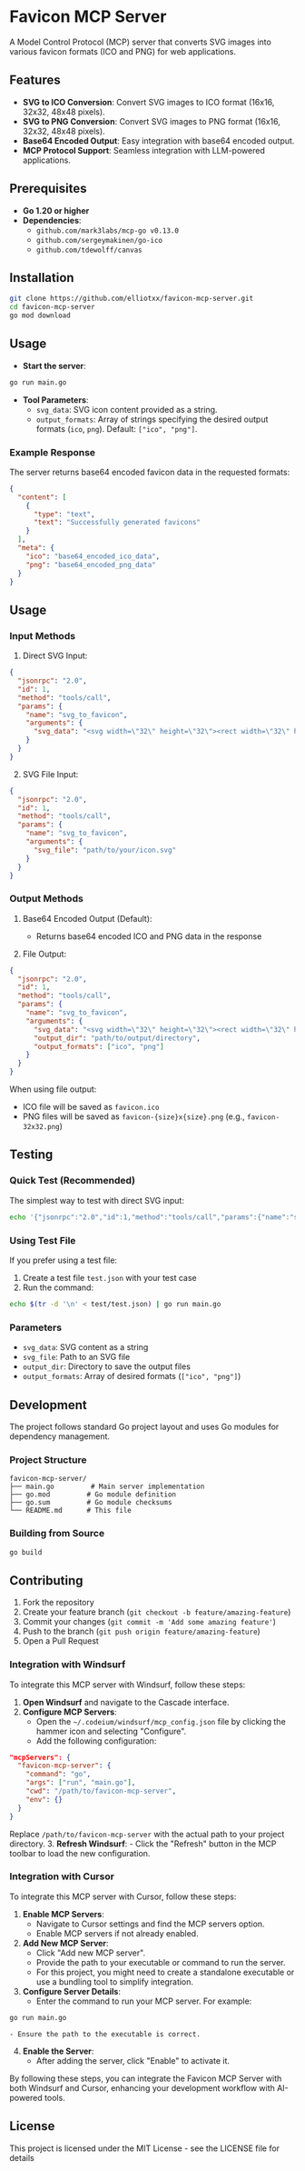 # Favicon MCP Server

A Model Control Protocol (MCP) server that converts SVG images into various favicon formats (ICO and PNG) for web applications.

## Features

- **SVG to ICO Conversion**: Convert SVG images to ICO format (16x16, 32x32, 48x48 pixels).
- **SVG to PNG Conversion**: Convert SVG images to PNG format (16x16, 32x32, 48x48 pixels).
- **Base64 Encoded Output**: Easy integration with base64 encoded output.
- **MCP Protocol Support**: Seamless integration with LLM-powered applications.


## Prerequisites

- **Go 1.20 or higher**
- **Dependencies**:
    - `github.com/mark3labs/mcp-go v0.13.0`
    - `github.com/sergeymakinen/go-ico`
    - `github.com/tdewolff/canvas`


## Installation

```bash
git clone https://github.com/elliotxx/favicon-mcp-server.git
cd favicon-mcp-server
go mod download
```


## Usage

- **Start the server**:

```bash
go run main.go
```

- **Tool Parameters**:
    - `svg_data`: SVG icon content provided as a string.
    - `output_formats`: Array of strings specifying the desired output formats (`ico`, `png`). Default: `["ico", "png"]`.


### Example Response

The server returns base64 encoded favicon data in the requested formats:

```json
{
  "content": [
    {
      "type": "text",
      "text": "Successfully generated favicons"
    }
  ],
  "meta": {
    "ico": "base64_encoded_ico_data",
    "png": "base64_encoded_png_data"
  }
}
```

## Usage

### Input Methods

1. Direct SVG Input:
```json
{
  "jsonrpc": "2.0",
  "id": 1,
  "method": "tools/call",
  "params": {
    "name": "svg_to_favicon",
    "arguments": {
      "svg_data": "<svg width=\"32\" height=\"32\"><rect width=\"32\" height=\"32\" fill=\"red\"/></svg>"
    }
  }
}
```

2. SVG File Input:
```json
{
  "jsonrpc": "2.0",
  "id": 1,
  "method": "tools/call",
  "params": {
    "name": "svg_to_favicon",
    "arguments": {
      "svg_file": "path/to/your/icon.svg"
    }
  }
}
```

### Output Methods

1. Base64 Encoded Output (Default):
   - Returns base64 encoded ICO and PNG data in the response

2. File Output:
```json
{
  "jsonrpc": "2.0",
  "id": 1,
  "method": "tools/call",
  "params": {
    "name": "svg_to_favicon",
    "arguments": {
      "svg_data": "<svg width=\"32\" height=\"32\"><rect width=\"32\" height=\"32\" fill=\"red\"/></svg>",
      "output_dir": "path/to/output/directory",
      "output_formats": ["ico", "png"]
    }
  }
}
```

When using file output:
- ICO file will be saved as `favicon.ico`
- PNG files will be saved as `favicon-{size}x{size}.png` (e.g., `favicon-32x32.png`)

## Testing

### Quick Test (Recommended)

The simplest way to test with direct SVG input:
```bash
echo '{"jsonrpc":"2.0","id":1,"method":"tools/call","params":{"name":"svg_to_favicon","arguments":{"svg_data":"<svg width=\"32\" height=\"32\"><rect width=\"32\" height=\"32\" fill=\"red\"/></svg>"}}}' | go run main.go
```

### Using Test File

If you prefer using a test file:

1. Create a test file `test.json` with your test case
2. Run the command:
```bash
echo $(tr -d '\n' < test/test.json) | go run main.go
```

### Parameters

- `svg_data`: SVG content as a string
- `svg_file`: Path to an SVG file
- `output_dir`: Directory to save the output files
- `output_formats`: Array of desired formats (`["ico", "png"]`)

## Development

The project follows standard Go project layout and uses Go modules for dependency management.

### Project Structure

```
favicon-mcp-server/
├── main.go         # Main server implementation
├── go.mod         # Go module definition
├── go.sum         # Go module checksums
└── README.md      # This file
```

### Building from Source

```bash
go build
```

## Contributing

1. Fork the repository
2. Create your feature branch (`git checkout -b feature/amazing-feature`)
3. Commit your changes (`git commit -m 'Add some amazing feature'`)
4. Push to the branch (`git push origin feature/amazing-feature`)
5. Open a Pull Request


### Integration with Windsurf

To integrate this MCP server with Windsurf, follow these steps:

1. **Open Windsurf** and navigate to the Cascade interface.
2. **Configure MCP Servers**:
    - Open the `~/.codeium/windsurf/mcp_config.json` file by clicking the hammer icon and selecting "Configure".
    - Add the following configuration:

```json
"mcpServers": {
  "favicon-mcp-server": {
    "command": "go",
    "args": ["run", "main.go"],
    "cwd": "/path/to/favicon-mcp-server",
    "env": {}
  }
}
```

Replace `/path/to/favicon-mcp-server` with the actual path to your project directory.
3. **Refresh Windsurf**:
    - Click the "Refresh" button in the MCP toolbar to load the new configuration.

### Integration with Cursor

To integrate this MCP server with Cursor, follow these steps:

1. **Enable MCP Servers**:
    - Navigate to Cursor settings and find the MCP servers option.
    - Enable MCP servers if not already enabled.
2. **Add New MCP Server**:
    - Click "Add new MCP server".
    - Provide the path to your executable or command to run the server.
    - For this project, you might need to create a standalone executable or use a bundling tool to simplify integration.
3. **Configure Server Details**:
    - Enter the command to run your MCP server. For example:

```bash
go run main.go
```

    - Ensure the path to the executable is correct.
4. **Enable the Server**:
    - After adding the server, click "Enable" to activate it.

By following these steps, you can integrate the Favicon MCP Server with both Windsurf and Cursor, enhancing your development workflow with AI-powered tools.

## License

This project is licensed under the MIT License - see the LICENSE file for details